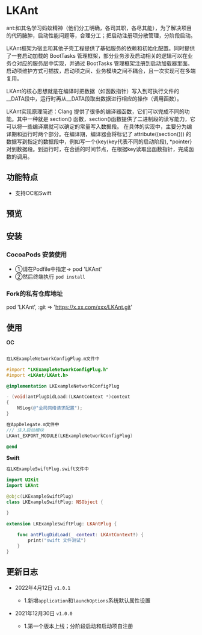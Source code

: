 # LKAnt
ant:如其名学习蚂蚁精神（他们分工明确，各司其职，各尽其能），为了解决项目的代码臃肿，启动性能问题等，合理分工；把启动注册项分散管理，分阶段启动。

LKAnt框架为宿主和其他子壳工程提供了基础服务的依赖和初始化配置。同时提供了一套启动加载的 BootTasks 管理框架，部分业务涉及启动相关的逻辑可以在业务仓对应的服务层中实现，并通过 BootTasks 管理框架注册到启动加载器里面。启动项维护方式可插拔，启动项之间、业务模块之间不耦合，且一次实现可在多端复用。

LKAnt的核心思想就是在编译时把数据（如函数指针）写入到可执行文件的__DATA段中，运行时再从__DATA段取出数据进行相应的操作（调用函数）。

LKAnt实现原理简述：Clang 提供了很多的编译器函数，它们可以完成不同的功能。其中一种就是 section() 函数，section()函数提供了二进制段的读写能力，它可以将一些编译期就可以确定的常量写入数据段。 在具体的实现中，主要分为编译期和运行时两个部分。在编译期，编译器会将标记了 attribute((section())) 的数据写到指定的数据段中，例如写一个{key(key代表不同的启动阶段), *pointer}对到数据段。到运行时，在合适的时间节点，在根据key读取出函数指针，完成函数的调用。

## 功能特点

- 支持OC和Swift

## 预览

## 安装

### CocoaPods 安装使用

- ①请在Podfile中指定→ pod 'LKAnt'
- ②然后终端执行 `pod install`

### Fork的私有仓库地址
pod 'LKAnt', :git => 'https://x.xx.com/xxx/LKAnt.git'

## 使用

**OC**
```Objective-C

在LKExampleNetworkConfigPlug.m文件中

#import "LKExampleNetworkConfigPlug.h"
#import <LKAnt/LKAnt.h>

@implementation LKExampleNetworkConfigPlug

- (void)antPlugDidLoad:(LKAntContext *)context
{
    NSLog(@"全局网络请求配置");
}

在AppDelegate.m文件中
/// 注入启动模块
LKAnt_EXPORT_MODULE(LKExampleNetworkConfigPlug)

@end

```

**Swift**
```Swift
在LKExampleSwiftPlug.swift文件中

import UIKit
import LKAnt

@objc(LKExampleSwiftPlug)
class LKExampleSwiftPlug: NSObject {

}

extension LKExampleSwiftPlug: LKAntPlug {
    
    func antPlugDidLoad(_ context: LKAntContext!) {
        print("swift 文件测试")
    }
}

```

## 更新日志

* 2022年4月12日 `v1.0.1`
  - 1.新增`application`和`launchOptions`系统默认属性设置

* 2021年12月30日 `v1.0.0`
  - 1.第一个版本上线；分阶段启动和启动项自注册
